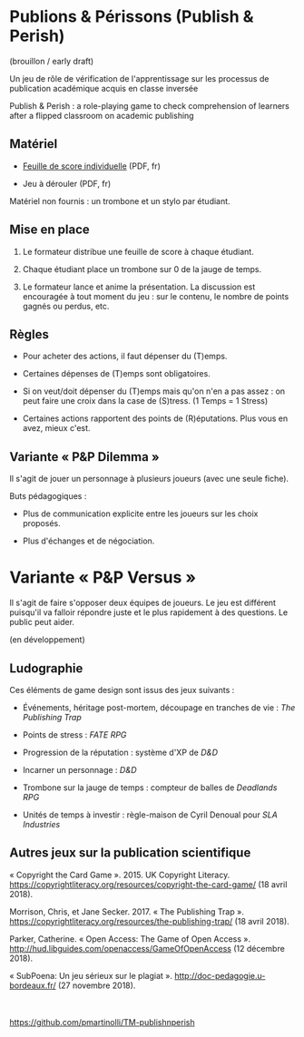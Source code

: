 # Publions &amp; Périssons (Publish &amp; Perish)

(brouillon / early draft)

Un jeu de rôle de vérification de l'apprentissage sur les processus de publication académique acquis en classe inversée

Publish &amp; Perish : a role-playing game to check comprehension of learners after a flipped classroom on academic publishing

## Matériel

- [Feuille de score individuelle](https://github.com/pmartinolli/TM-publishnperish/blob/master/files/pnp-points-v1.2.fr.pdf) (PDF, fr)

- Jeu à dérouler (PDF, fr)

Matériel non fournis : un trombone et un stylo par étudiant.

## Mise en place

1. Le formateur distribue une feuille de score à chaque étudiant. 

2. Chaque étudiant place un trombone sur 0 de la jauge de temps.

3. Le formateur lance et anime la présentation. La discussion est encouragée à tout moment du jeu : sur le contenu, le nombre de points gagnés ou perdus, etc.

## Règles

* Pour acheter des actions, il faut dépenser du (T)emps. 

* Certaines dépenses de (T)emps sont obligatoires.

* Si on veut/doit dépenser du (T)emps mais qu'on n'en a pas assez : on peut faire une croix dans la case de (S)tress. (1 Temps = 1 Stress)

* Certaines actions rapportent des points de (R)éputations. Plus vous en avez, mieux c'est.


## Variante « P&P Dilemma » 

Il s'agit de jouer un personnage à plusieurs joueurs (avec une seule fiche).

Buts pédagogiques : 

* Plus de communication explicite entre les joueurs sur les choix proposés. 

* Plus d'échanges et de négociation.


# Variante « P&P Versus »

Il s'agit de faire s'opposer deux équipes de joueurs. Le jeu est différent puisqu'il va falloir répondre juste et le plus rapidement à des questions. Le public peut aider.

(en développement)


## Ludographie

Ces éléments de game design sont issus des jeux suivants : 

* Événements, héritage post-mortem, découpage en tranches de vie : *The Publishing Trap*

* Points de stress : *FATE RPG*

* Progression de la réputation : système d'XP de *D&D*

* Incarner un personnage : *D&D*

* Trombone sur la jauge de temps : compteur de balles de *Deadlands RPG*

* Unités de temps à investir : règle-maison de Cyril Denoual pour *SLA Industries*

## Autres jeux sur la publication scientifique

« Copyright the Card Game ». 2015. UK Copyright Literacy. https://copyrightliteracy.org/resources/copyright-the-card-game/ (18 avril 2018).

Morrison, Chris, et Jane Secker. 2017. « The Publishing Trap ». https://copyrightliteracy.org/resources/the-publishing-trap/ (18 avril 2018).

Parker, Catherine. « Open Access: The Game of Open Access ». http://hud.libguides.com/openaccess/GameOfOpenAccess (12 décembre 2018).

« SubPoena: Un jeu sérieux sur le plagiat ». http://doc-pedagogie.u-bordeaux.fr/ (27 novembre 2018).




\
\
https://github.com/pmartinolli/TM-publishnperish
